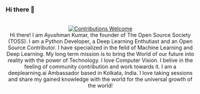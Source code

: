 ### Hi there 👋

<p align ="center">
  <br/><a href="#contributing"><img alt="Contributions Welcome" src="https://img.shields.io/badge/contributions-welcome-brightgreen?style=for-the-badge&labelColor=black&logo=github"></a>
  <br>
  Hi there! I am Ayushman Kumar, the founder of The Open Source Society (TOSS). I am a Python Developer, a Deep Learning Enthutiast and an Open Source Contributor. I have specialized in the feild of Machine Learning and Deep Learning. My long term mission is to bring the World of our future into reality with the power of Technology. I love Computer Vision. I belive in the feeling of community contribution and work towards it. I am a deeplearning.ai Ambassador based in Kolkata, India. I love taking sessions and share my gained knowledge with the world for the universal growth of the world!  
  </p>




<!--
**ayushmankumar7/ayushmankumar7** is a ✨ _special_ ✨ repository because its `README.md` (this file) appears on your GitHub profile.

Here are some ideas to get you started:

- 🔭 I’m currently working on ...
- 🌱 I’m currently learning ...
- 👯 I’m looking to collaborate on ...
- 🤔 I’m looking for help with ...
- 💬 Ask me about ...
- 📫 How to reach me: ...
- 😄 Pronouns: ...
- ⚡ Fun fact: ...
-->
